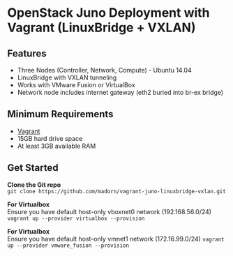 OpenStack Juno Deployment with Vagrant (LinuxBridge + VXLAN)
==============================================================
Features
------------
* Three Nodes (Controller, Network, Compute) - Ubuntu 14.04
* LinuxBridge with VXLAN tunneling
* Works with VMware Fusion or VirtualBox
* Network node includes internet gateway (eth2 buried into br-ex bridge)

Minimum Requirements
---------------------
* [Vagrant](http://www.vagrantup.com)
* 15GB hard drive space
* At least 3GB available RAM

Get Started
------------
**Clone the Git repo** <br /> 
``git clone https://github.com/madorn/vagrant-juno-linuxbridge-vxlan.git`` <br /> 

**For Virtualbox** <br />
Ensure you have default host-only vboxnet0 network (192.168.56.0/24)
``vagrant up --provider virtualbox --provision``

**For Virtualbox** <br />
Ensure you have default host-only vmnet1 network (172.16.99.0/24)
``vagrant up --provider vmware_fusion --provision``
